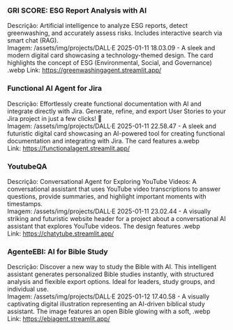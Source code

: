 ### GRI SCORE: ESG Report Analysis with AI  
Descrição: Artificial intelligence to analyze ESG reports, detect greenwashing, and accurately assess risks. Includes interactive search via smart chat (RAG).  
Imagem: /assets/img/projects/DALL·E 2025-01-11 18.03.09 - A sleek and modern digital card showcasing a technology-themed design. The card highlights the concept of ESG (Environmental, Social, and Governance) .webp 
Link: https://greenwashingagent.streamlit.app/

### Functional AI Agent for Jira  
Descrição: Effortlessly create functional documentation with AI and integrate directly with Jira. Generate, refine, and export User Stories to your Jira project in just a few clicks! 🚀  
Imagem: /assets/img/projects/DALL·E 2025-01-11 22.58.47 - A sleek and futuristic digital card showcasing an AI-powered tool for creating functional documentation and integrating with Jira. The card features a.webp  
Link: https://functionalagent.streamlit.app/

### YoutubeQA  
Descrição: Conversational Agent for Exploring YouTube Videos: A conversational assistant that uses YouTube video transcriptions to answer questions, provide summaries, and highlight important moments with timestamps.  
Imagem: /assets/img/projects/DALL·E 2025-01-11 23.02.44 - A visually striking and futuristic website header for a project about a conversational AI assistant that explores YouTube videos. The design features .webp  
Link: https://chatytube.streamlit.app/

### AgenteEBI: AI for Bible Study  
Descrição: Discover a new way to study the Bible with AI. This intelligent assistant generates personalized Bible studies instantly, with structured analysis and flexible export options. Ideal for leaders, study groups, and individual use.  
Imagem: /assets/img/projects/DALL·E 2025-01-12 17.40.58 - A visually captivating digital illustration representing an AI-driven biblical study assistant. The image features an open Bible glowing with a soft, .webp  
Link: https://ebiagent.streamlit.app/